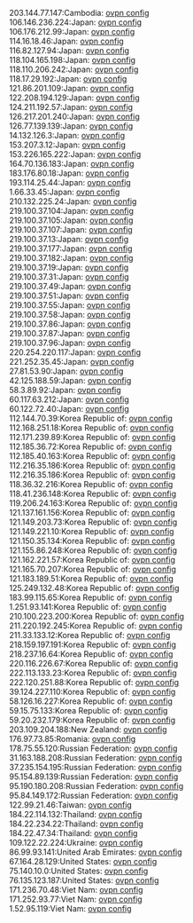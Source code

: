 203.144.77.147:Cambodia: [ovpn config](vpn/203_144_77_147.ovpn)  
106.146.236.224:Japan: [ovpn config](vpn/106_146_236_224.ovpn)  
106.176.212.99:Japan: [ovpn config](vpn/106_176_212_99.ovpn)  
114.16.18.46:Japan: [ovpn config](vpn/114_16_18_46.ovpn)  
116.82.127.94:Japan: [ovpn config](vpn/116_82_127_94.ovpn)  
118.104.165.198:Japan: [ovpn config](vpn/118_104_165_198.ovpn)  
118.110.206.242:Japan: [ovpn config](vpn/118_110_206_242.ovpn)  
118.17.29.192:Japan: [ovpn config](vpn/118_17_29_192.ovpn)  
121.86.201.109:Japan: [ovpn config](vpn/121_86_201_109.ovpn)  
122.208.194.129:Japan: [ovpn config](vpn/122_208_194_129.ovpn)  
124.211.192.57:Japan: [ovpn config](vpn/124_211_192_57.ovpn)  
126.217.201.240:Japan: [ovpn config](vpn/126_217_201_240.ovpn)  
126.77.139.139:Japan: [ovpn config](vpn/126_77_139_139.ovpn)  
14.132.126.3:Japan: [ovpn config](vpn/14_132_126_3.ovpn)  
153.207.3.12:Japan: [ovpn config](vpn/153_207_3_12.ovpn)  
153.226.165.222:Japan: [ovpn config](vpn/153_226_165_222.ovpn)  
164.70.136.183:Japan: [ovpn config](vpn/164_70_136_183.ovpn)  
183.176.80.18:Japan: [ovpn config](vpn/183_176_80_18.ovpn)  
193.114.25.44:Japan: [ovpn config](vpn/193_114_25_44.ovpn)  
1.66.33.45:Japan: [ovpn config](vpn/1_66_33_45.ovpn)  
210.132.225.24:Japan: [ovpn config](vpn/210_132_225_24.ovpn)  
219.100.37.104:Japan: [ovpn config](vpn/219_100_37_104.ovpn)  
219.100.37.105:Japan: [ovpn config](vpn/219_100_37_105.ovpn)  
219.100.37.107:Japan: [ovpn config](vpn/219_100_37_107.ovpn)  
219.100.37.13:Japan: [ovpn config](vpn/219_100_37_13.ovpn)  
219.100.37.177:Japan: [ovpn config](vpn/219_100_37_177.ovpn)  
219.100.37.182:Japan: [ovpn config](vpn/219_100_37_182.ovpn)  
219.100.37.19:Japan: [ovpn config](vpn/219_100_37_19.ovpn)  
219.100.37.31:Japan: [ovpn config](vpn/219_100_37_31.ovpn)  
219.100.37.49:Japan: [ovpn config](vpn/219_100_37_49.ovpn)  
219.100.37.51:Japan: [ovpn config](vpn/219_100_37_51.ovpn)  
219.100.37.55:Japan: [ovpn config](vpn/219_100_37_55.ovpn)  
219.100.37.58:Japan: [ovpn config](vpn/219_100_37_58.ovpn)  
219.100.37.86:Japan: [ovpn config](vpn/219_100_37_86.ovpn)  
219.100.37.87:Japan: [ovpn config](vpn/219_100_37_87.ovpn)  
219.100.37.96:Japan: [ovpn config](vpn/219_100_37_96.ovpn)  
220.254.220.117:Japan: [ovpn config](vpn/220_254_220_117.ovpn)  
221.252.35.45:Japan: [ovpn config](vpn/221_252_35_45.ovpn)  
27.81.53.90:Japan: [ovpn config](vpn/27_81_53_90.ovpn)  
42.125.188.59:Japan: [ovpn config](vpn/42_125_188_59.ovpn)  
58.3.89.92:Japan: [ovpn config](vpn/58_3_89_92.ovpn)  
60.117.63.212:Japan: [ovpn config](vpn/60_117_63_212.ovpn)  
60.122.72.40:Japan: [ovpn config](vpn/60_122_72_40.ovpn)  
112.144.70.39:Korea Republic of: [ovpn config](vpn/112_144_70_39.ovpn)  
112.168.251.18:Korea Republic of: [ovpn config](vpn/112_168_251_18.ovpn)  
112.171.239.89:Korea Republic of: [ovpn config](vpn/112_171_239_89.ovpn)  
112.185.36.72:Korea Republic of: [ovpn config](vpn/112_185_36_72.ovpn)  
112.185.40.163:Korea Republic of: [ovpn config](vpn/112_185_40_163.ovpn)  
112.216.35.186:Korea Republic of: [ovpn config](vpn/112_216_35_186.ovpn)  
112.216.35.186:Korea Republic of: [ovpn config](vpn/112_216_35_186.ovpn)  
118.36.32.216:Korea Republic of: [ovpn config](vpn/118_36_32_216.ovpn)  
118.41.236.148:Korea Republic of: [ovpn config](vpn/118_41_236_148.ovpn)  
119.206.24.163:Korea Republic of: [ovpn config](vpn/119_206_24_163.ovpn)  
121.137.161.156:Korea Republic of: [ovpn config](vpn/121_137_161_156.ovpn)  
121.149.203.73:Korea Republic of: [ovpn config](vpn/121_149_203_73.ovpn)  
121.149.221.10:Korea Republic of: [ovpn config](vpn/121_149_221_10.ovpn)  
121.150.35.134:Korea Republic of: [ovpn config](vpn/121_150_35_134.ovpn)  
121.155.86.248:Korea Republic of: [ovpn config](vpn/121_155_86_248.ovpn)  
121.162.221.57:Korea Republic of: [ovpn config](vpn/121_162_221_57.ovpn)  
121.165.70.207:Korea Republic of: [ovpn config](vpn/121_165_70_207.ovpn)  
121.183.189.51:Korea Republic of: [ovpn config](vpn/121_183_189_51.ovpn)  
125.249.132.48:Korea Republic of: [ovpn config](vpn/125_249_132_48.ovpn)  
183.99.115.65:Korea Republic of: [ovpn config](vpn/183_99_115_65.ovpn)  
1.251.93.141:Korea Republic of: [ovpn config](vpn/1_251_93_141.ovpn)  
210.100.223.200:Korea Republic of: [ovpn config](vpn/210_100_223_200.ovpn)  
211.220.192.245:Korea Republic of: [ovpn config](vpn/211_220_192_245.ovpn)  
211.33.133.12:Korea Republic of: [ovpn config](vpn/211_33_133_12.ovpn)  
218.159.197.191:Korea Republic of: [ovpn config](vpn/218_159_197_191.ovpn)  
218.237.16.64:Korea Republic of: [ovpn config](vpn/218_237_16_64.ovpn)  
220.116.226.67:Korea Republic of: [ovpn config](vpn/220_116_226_67.ovpn)  
222.113.133.23:Korea Republic of: [ovpn config](vpn/222_113_133_23.ovpn)  
222.120.251.88:Korea Republic of: [ovpn config](vpn/222_120_251_88.ovpn)  
39.124.227.110:Korea Republic of: [ovpn config](vpn/39_124_227_110.ovpn)  
58.126.16.227:Korea Republic of: [ovpn config](vpn/58_126_16_227.ovpn)  
59.15.75.133:Korea Republic of: [ovpn config](vpn/59_15_75_133.ovpn)  
59.20.232.179:Korea Republic of: [ovpn config](vpn/59_20_232_179.ovpn)  
203.109.204.188:New Zealand: [ovpn config](vpn/203_109_204_188.ovpn)  
176.97.73.85:Romania: [ovpn config](vpn/176_97_73_85.ovpn)  
178.75.55.120:Russian Federation: [ovpn config](vpn/178_75_55_120.ovpn)  
31.163.188.208:Russian Federation: [ovpn config](vpn/31_163_188_208.ovpn)  
37.235.154.195:Russian Federation: [ovpn config](vpn/37_235_154_195.ovpn)  
95.154.89.139:Russian Federation: [ovpn config](vpn/95_154_89_139.ovpn)  
95.190.180.208:Russian Federation: [ovpn config](vpn/95_190_180_208.ovpn)  
95.84.149.172:Russian Federation: [ovpn config](vpn/95_84_149_172.ovpn)  
122.99.21.46:Taiwan: [ovpn config](vpn/122_99_21_46.ovpn)  
184.22.114.132:Thailand: [ovpn config](vpn/184_22_114_132.ovpn)  
184.22.234.22:Thailand: [ovpn config](vpn/184_22_234_22.ovpn)  
184.22.47.34:Thailand: [ovpn config](vpn/184_22_47_34.ovpn)  
109.122.22.224:Ukraine: [ovpn config](vpn/109_122_22_224.ovpn)  
86.99.93.141:United Arab Emirates: [ovpn config](vpn/86_99_93_141.ovpn)  
67.164.28.129:United States: [ovpn config](vpn/67_164_28_129.ovpn)  
75.140.10.0:United States: [ovpn config](vpn/75_140_10_0.ovpn)  
76.135.123.187:United States: [ovpn config](vpn/76_135_123_187.ovpn)  
171.236.70.48:Viet Nam: [ovpn config](vpn/171_236_70_48.ovpn)  
171.252.93.77:Viet Nam: [ovpn config](vpn/171_252_93_77.ovpn)  
1.52.95.119:Viet Nam: [ovpn config](vpn/1_52_95_119.ovpn)  
